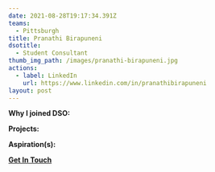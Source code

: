 ```yaml
---
date: 2021-08-28T19:17:34.391Z
teams:
  - Pittsburgh
title: Pranathi Birapuneni
dsotitle:
  - Student Consultant
thumb_img_path: /images/pranathi-birapuneni.jpg
actions:
  - label: LinkedIn
    url: https://www.linkedin.com/in/pranathibirapuneni
layout: post
---
```

**Why I joined DSO:** 

**Projects:**

**Aspiration(s):**

**[Get In Touch](mailto:pranathibirapuneni@dsoglobal.org)**